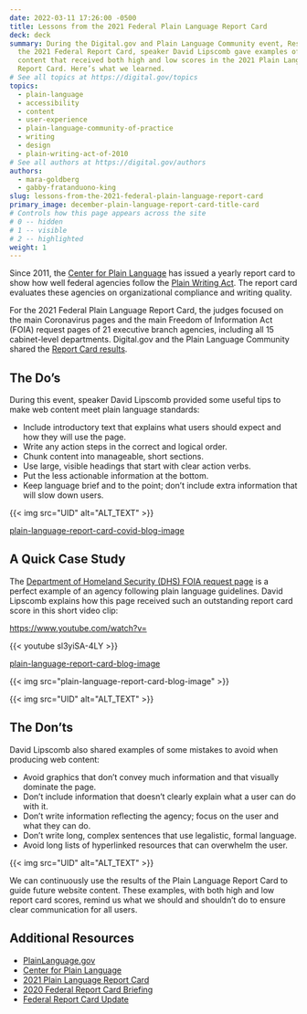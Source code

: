 ```yaml
---
date: 2022-03-11 17:26:00 -0500
title: Lessons from the 2021 Federal Plain Language Report Card
deck: deck
summary: During the Digital.gov and Plain Language Community event, Results of
  the 2021 Federal Report Card, speaker David Lipscomb gave examples of web
  content that received both high and low scores in the 2021 Plain Language
  Report Card. Here’s what we learned.
# See all topics at https://digital.gov/topics
topics:
  - plain-language
  - accessibility
  - content
  - user-experience
  - plain-language-community-of-practice
  - writing
  - design
  - plain-writing-act-of-2010
# See all authors at https://digital.gov/authors
authors:
  - mara-goldberg
  - gabby-fratanduono-king
slug: lessons-from-the-2021-federal-plain-language-report-card
primary_image: december-plain-language-report-card-title-card
# Controls how this page appears across the site
# 0 -- hidden
# 1 -- visible
# 2 -- highlighted
weight: 1
---
```

Since 2011, the [Center for Plain Language](https://centerforplainlanguage.org/) has issued a yearly report card to show how well federal agencies follow the [Plain Writing Act](https://www.plainlanguage.gov/law/). The report card evaluates these agencies on organizational compliance and writing quality.

For the 2021 Federal Plain Language Report Card, the judges focused on the main Coronavirus pages and the main Freedom of Information Act (FOIA) request pages of 21 executive branch agencies, including all 15 cabinet-level departments. Digital.gov and the Plain Language Community shared the [Report Card results](https://digital.gov/event/2021/12/08/results-of-the-2021-federal-report-card/).

## The Do’s

During this event, speaker David Lipscomb provided some useful tips to make web content meet plain language standards:

* Include introductory text that explains what users should expect and how they will use the page.
* Write any action steps in the correct and logical order.
* Chunk content into manageable, short sections.
* Use large, visible headings that start with clear action verbs.
* Put the less actionable information at the bottom.
* Keep language brief and to the point; don’t include extra information that will slow down users.

{{< img src="UID" alt="ALT_TEXT" >}}


[plain-language-report-card-covid-blog-image](https://docs.google.com/presentation/d/1-bIuQl3uXizSmfJJi-79huO_cNHeQsyTD1y0iOlD-6E/edit#slide=id.p)

## A Quick Case Study

The [Department of Homeland Security (DHS) FOIA request page](https://www.dhs.gov/foia) is a perfect example of an agency following plain language guidelines. David Lipscomb explains how this page received such an outstanding report card score in this short video clip:

<https://www.youtube.com/watch?v=> 

{{< youtube sl3yiSA-4LY >}}

[plain-language-report-card-blog-image](https://docs.google.com/presentation/d/1hiksidM_uR4cfT7yr2YPbRTN1aFkjWGzEqpNwkegV-U/edit#slide=id.p)

{{< img src="plain-language-report-card-blog-image" >}}

{{< img src="UID" alt="ALT_TEXT" >}}

## The Don’ts

David Lipscomb also shared examples of some mistakes to avoid when producing web content:

* Avoid graphics that don’t convey much information and that visually dominate the page.
* Don’t include information that doesn’t clearly explain what a user can do with it.
* Don’t write information reflecting the agency; focus on the user and what they can do.
* Don’t write long, complex sentences that use legalistic, formal language.
* Avoid long lists of hyperlinked resources that can overwhelm the user.

{{< img src="UID" alt="ALT_TEXT" >}}

We can continuously use the results of the Plain Language Report Card to guide future website content. These examples, with both high and low report card scores, remind us what we should and shouldn’t do to ensure clear communication for all users.

## Additional Resources

* [PlainLanguage.gov](https://www.plainlanguage.gov/)
* [Center for Plain Language](https://centerforplainlanguage.org/)
* [2021 Plain Language Report Card](https://centerforplainlanguage.org/2021-federal-plain-language-report-card/)
* [2020 Federal Report Card Briefing](https://digital.gov/event/2021/01/13/2020-federal-report-card-briefing/)
* [Federal Report Card Update](https://digital.gov/event/2020/07/15/federal-report-card-update/)
